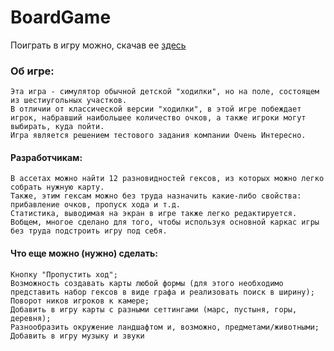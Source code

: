 # BoardGame
Поиграть в игру можно, скачав ее [здесь](https://drive.google.com/drive/folders/1PirI5Dj-cT6XKEPmFshu8744-Xul5ZK0?usp=sharing)
### Об игре:
    Эта игра - симулятор обычной детской "ходилки", но на поле, состоящем из шестиугольных участков.
    В отличии от классической версии "ходилки", в этой игре побеждает игрок, набравший наибольшее количество очков, а также игроки могут выбирать, куда пойти.
    Игра является решением тестового задания компании Очень Интересно.
  
#### Разработчикам:
    В ассетах можно найти 12 разновидностей гексов, из которых можно легко собрать нужную карту. 
    Также, этим гексам можно без труда назначить какие-либо свойства:     
    прибавление очков, пропуск хода и т.д. 
    Статистика, выводимая на экран в игре также легко редактируется. 
    Вобщем, многое сделано для того, чтобы используя основной каркас игры без труда подстроить игру под себя.
  
#### Что еще можно (нужно) сделать:
    Кнопку "Пропустить ход";
    Возможность создавать карты любой формы (для этого необходимо представить набор гексов в виде графа и реализовать поиск в ширину);
    Поворот ников игроков к камере;
    Добавить в игру карты с разными сеттингами (марс, пустыня, горы, деревня);
    Разнообразить окружение ландшафтом и, возможно, предметами/животными;
    Добавить в игру музыку и звуки
